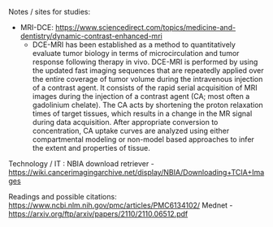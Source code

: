 

Notes / sites for studies:
- MRI-DCE: https://www.sciencedirect.com/topics/medicine-and-dentistry/dynamic-contrast-enhanced-mri
  - DCE-MRI has been established as a method to quantitatively evaluate tumor biology in terms of microcirculation and tumor response following therapy in vivo. DCE-MRI is performed by using the updated fast imaging sequences that are repeatedly applied over the entire coverage of tumor volume during the intravenous injection of a contrast agent. It consists of the rapid serial acquisition of MRI images during the injection of a contrast agent (CA; most often a gadolinium chelate). The CA acts by shortening the proton relaxation times of target tissues, which results in a change in the MR signal during data acquisition. After appropriate conversion to concentration, CA uptake curves are analyzed using either compartmental modeling or non-model based approaches to infer the extent and properties of tissue.

Technology / IT : 
NBIA download retriever - https://wiki.cancerimagingarchive.net/display/NBIA/Downloading+TCIA+Images

Readings and possible citations:
https://www.ncbi.nlm.nih.gov/pmc/articles/PMC6134102/
Mednet - https://arxiv.org/ftp/arxiv/papers/2110/2110.06512.pdf
